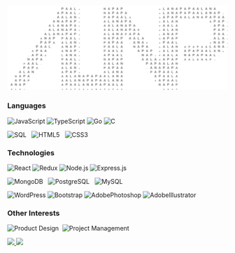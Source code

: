 [![](./alnplogo.png)](https://www.alnp.pw/)<!-- If you want the template for my gif, email me! -->

###
                                      
### Languages

![JavaScript](https://img.shields.io/badge/-JavaScript-2F353F?&logo=JavaScript)
![TypeScript](https://img.shields.io/badge/-TypeScript-2F353F?&logo=TypeScript)
![Go](https://img.shields.io/badge/-Go-2F353F?&logo=Go)
![C](https://img.shields.io/badge/-C-2F353F?&logo=C)

![SQL](https://img.shields.io/badge/-SQL-2F353F?&logo=MySQL)&nbsp;&nbsp;
![HTML5](https://img.shields.io/badge/-HTML5-2F353F?&logo=HTML5)&nbsp;&nbsp;
![CSS3](https://img.shields.io/badge/-CSS3-2F353F?&logo=CSS3)


### Technologies

![React](https://img.shields.io/badge/-React-2F353F?&logo=React)
![Redux](https://img.shields.io/badge/-Redux-2F353F?&logo=Redux)
![Node.js](https://img.shields.io/badge/-node-2F353F?&logo=node.js)
![Express.js](https://img.shields.io/badge/-Express-2F353F?&logo=Express)

![MongoDB](https://img.shields.io/badge/-MongoDB-2F353F?&logo=MongoDB)&nbsp;&nbsp;
![PostgreSQL](https://img.shields.io/badge/-PostgreSQL-2F353F?&logo=PostgreSQL)&nbsp;&nbsp;
![MySQL](https://img.shields.io/badge/-MySQL-2F353F?&logo=MySQL)

![WordPress](https://img.shields.io/badge/-WP-2F353F?&logo=WordPress)
![Bootstrap](https://img.shields.io/badge/-Bootstrap-2F353F?&logo=Bootstrap)
![AdobePhotoshop](https://img.shields.io/badge/-Photoshop-2F353F?&logo=AdobePhotoshop)
![AdobeIllustrator](https://img.shields.io/badge/-Illustrator-2F353F?&logo=AdobeIllustrator)

### Other Interests

![Product Design](https://img.shields.io/badge/-Product_Design-2F353F)&nbsp;
![Project Management](https://img.shields.io/badge/-Project_Management-2F353F)


<p>
<a href="https://www.alnp.pw/">
<img height="137px" src="https://github-readme-stats.vercel.app/api/top-langs/?username=alanapapa&width=100&hide=html&hide_title=true&hide_border=true&layout=compact&langs_count=6&exclude_repo=comp426,Redventures-Movie-Quotes&theme=nord" />
<img height="137px" src="https://github-readme-stats.vercel.app/api?username=alanapapa&width=100%&hide_title=true&hide_border=true&show_icons=true&include_all_commits=true&count_private=true&line_height=21&theme=nord" /></a>
</p>
